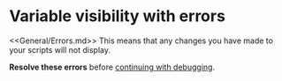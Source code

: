 # Variable visibility with errors

<<General/Errors.md>>
This means that any changes you have made to your scripts will not display.  

**Resolve these errors** before [continuing with debugging](Debug%20Mode.md).
